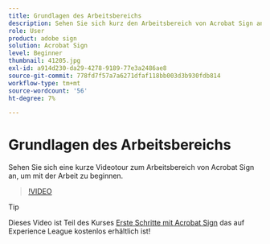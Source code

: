 ```yaml
---
title: Grundlagen des Arbeitsbereichs
description: Sehen Sie sich kurz den Arbeitsbereich von Acrobat Sign an, um zu beginnen
role: User
product: adobe sign
solution: Acrobat Sign
level: Beginner
thumbnail: 41205.jpg
exl-id: a914d230-da29-4278-9189-77e3a2486ae8
source-git-commit: 778fd7f57a7a6271dfaf118bb003d3b930fdb814
workflow-type: tm+mt
source-wordcount: '56'
ht-degree: 7%

---
```


# Grundlagen des Arbeitsbereichs

Sehen Sie sich eine kurze Videotour zum Arbeitsbereich von Acrobat Sign an, um mit der Arbeit zu beginnen.

>[!VIDEO](https://video.tv.adobe.com/v/41205?hidetitle=true)

>[!TIP]
>
>Dieses Video ist Teil des Kurses [Erste Schritte mit Acrobat Sign](https://experienceleague.adobe.com/?recommended=Sign-U-1-2020.1) das auf Experience League kostenlos erhältlich ist!

